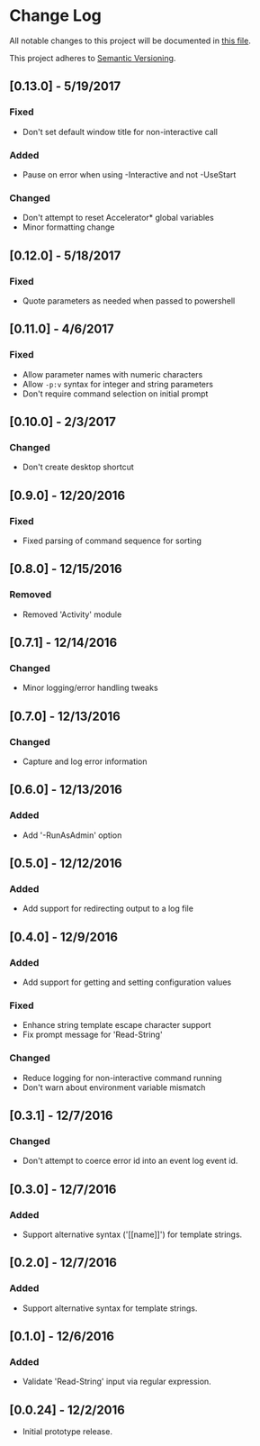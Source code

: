 # Change Log

All notable changes to this project will be documented in [this file](http://keepachangelog.com/).

This project adheres to [Semantic Versioning](http://semver.org/).

## [0.13.0] - 5/19/2017
### Fixed
- Don't set default window title for non-interactive call
### Added
- Pause on error when using -Interactive and not -UseStart
### Changed
- Don't attempt to reset Accelerator* global variables
- Minor formatting change

## [0.12.0] - 5/18/2017
### Fixed
- Quote parameters as needed when passed to powershell

## [0.11.0] - 4/6/2017
### Fixed
- Allow parameter names with numeric characters
- Allow `-p:v` syntax for integer and string parameters
- Don't require command selection on initial prompt

## [0.10.0] - 2/3/2017
### Changed
- Don't create desktop shortcut

## [0.9.0] - 12/20/2016
### Fixed
- Fixed parsing of command sequence for sorting

## [0.8.0] - 12/15/2016
### Removed
- Removed 'Activity' module

## [0.7.1] - 12/14/2016
### Changed
- Minor logging/error handling tweaks

## [0.7.0] - 12/13/2016
### Changed
- Capture and log error information

## [0.6.0] - 12/13/2016
### Added
- Add '-RunAsAdmin' option

## [0.5.0] - 12/12/2016
### Added
- Add support for redirecting output to a log file

## [0.4.0] - 12/9/2016
### Added
- Add support for getting and setting configuration values
### Fixed
- Enhance string template escape character support
- Fix prompt message for 'Read-String'
### Changed
- Reduce logging for non-interactive command running
- Don't warn about environment variable mismatch

## [0.3.1] - 12/7/2016
### Changed
- Don't attempt to coerce error id into an event log event id.

## [0.3.0] - 12/7/2016
### Added
- Support alternative syntax ('[[name]]') for template strings.

## [0.2.0] - 12/7/2016
### Added
- Support alternative syntax for template strings.

## [0.1.0] - 12/6/2016
### Added
- Validate 'Read-String' input via regular expression.

## [0.0.24] - 12/2/2016
- Initial prototype release.
